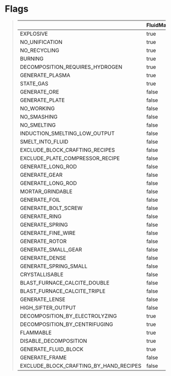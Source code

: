 # Flags
> |                                         | FluidMaterial | DustMaterial  | IngotMaterial | GemMaterial   | RoughSolidMaterial    |
> |-----------------------------------------|---------------|---------------|---------------|---------------|-----------------------|
> | EXPLOSIVE                               | true          | true          | true          | true          | true                  |
> | NO_UNIFICATION                          | true          | true          | true          | true          | true                  |
> | NO_RECYCLING                            | true          | true          | true          | true          | true                  |
> | BURNING                                 | true          | true          | true          | true          | true                  |
> | DECOMPOSITION_REQUIRES_HYDROGEN         | true          | true          | true          | true          | true                  |
> | GENERATE_PLASMA                         | true          | true          | true          | true          | true                  |
> | STATE_GAS                               | true          | true          | true          | true          | true                  |
> | GENERATE_ORE                            | false         | true          | true          | true          | true                  |
> | GENERATE_PLATE                          | false         | true          | true          | true          | true                  |
> | NO_WORKING                              | false         | true          | true          | true          | true                  |
> | NO_SMASHING                             | false         | true          | true          | true          | true                  |
> | NO_SMELTING                             | false         | true          | true          | true          | true                  |
> | INDUCTION_SMELTING_LOW_OUTPUT           | false         | true          | true          | true          | true                  |
> | SMELT_INTO_FLUID                        | false         | true          | true          | true          | true                  |
> | EXCLUDE_BLOCK_CRAFTING_RECIPES          | false         | true          | true          | true          | true                  |
> | EXCLUDE_PLATE_COMPRESSOR_RECIPE         | false         | true          | true          | true          | true                  |
> | GENERATE_LONG_ROD                       | false         | false         | true          | true          | true                  |
> | GENERATE_GEAR                           | false         | false         | true          | true          | true                  |
> | GENERATE_LONG_ROD                       | false         | false         | true          | true          | true                  |
> | MORTAR_GRINDABLE                        | false         | false         | true          | true          | true                  |
> | GENERATE_FOIL                           | false         | false         | true          | false         | false                 |
> | GENERATE_BOLT_SCREW                     | false         | false         | true          | false         | false                 |
> | GENERATE_RING                           | false         | false         | true          | false         | false                 |
> | GENERATE_SPRING                         | false         | false         | true          | false         | false                 |
> | GENERATE_FINE_WIRE                      | false         | false         | true          | false         | false                 |
> | GENERATE_ROTOR                          | false         | false         | true          | false         | false                 |
> | GENERATE_SMALL_GEAR                     | false         | false         | true          | false         | false                 |
> | GENERATE_DENSE                          | false         | false         | true          | false         | false                 |
> | GENERATE_SPRING_SMALL                   | false         | false         | true          | false         | false                 |
> | CRYSTALLISABLE                          | false         | false         | false         | true          | false                 |
> | BLAST_FURNACE_CALCITE_DOUBLE            | false         | false         | true          | false         | false                 |
> | BLAST_FURNACE_CALCITE_TRIPLE            | false         | false         | true          | false         | false                 |
> | GENERATE_LENSE                          | false         | false         | false         | true          | false                 |
> | HIGH_SIFTER_OUTPUT                      | false         | false         | false         | true          | false                 |
> | DECOMPOSITION_BY_ELECTROLYZING          | true          | true          | true          | true          | true                  |
> | DECOMPOSITION_BY_CENTRIFUGING           | true          | true          | true          | true          | true                  |
> | FLAMMABLE                               | true          | true          | true          | true          | true                  |
> | DISABLE_DECOMPOSITION                   | true          | true          | true          | true          | true                  |
> | GENERATE_FLUID_BLOCK                    | true          | true          | true          | true          | true                  |
> | GENERATE_FRAME                          | false         | false         | true          | true          | true                  |
> | EXCLUDE_BLOCK_CRAFTING_BY_HAND_RECIPES  | false         | true          | true          | true          | true                  |
